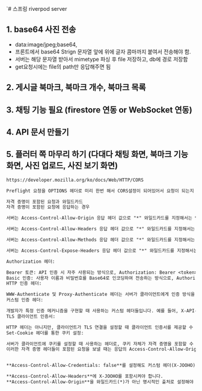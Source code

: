 `# 스프링 riverpod server

## 1. base64 사진 전송
- data:image/jpeg;base64,
- 프론트에서 base64 Strign 문자열 앞에 위에 글자 콤마까지 붙여서 전송해야 함.
- 서버는 해당 문자열 받아서 mimetype 파싱 후 file 저장하고, db에 경로 저장함
- get요청시에는 file의 path만 응답해주면 됨

## 2. 게시글 북마크, 북마크 개수, 북마크 목록

## 3. 채팅 기능 필요 (firestore 연동 or WebSocket 연동)

## 4. API 문서 만들기

## 5. 플러터 쪽 마무리 하기 (다대다 채팅 화면, 북마크 기능 화면, 사진 업로드, 사진 보기 화면)

```txt
https://developer.mozilla.org/ko/docs/Web/HTTP/CORS

Preflight 요청을 OPTIONS 헤더로 미리 한번 해서 CORS설정이 되어있어서 요청이 되는지 체크하기 때문에 해당 메서드 열어두기

자격 증명이 포함된 요청과 와일드카드
자격 증명이 포함된 요청에 응답하는 경우

서버는 Access-Control-Allow-Origin 응답 헤더 값으로 "*" 와일드카드를 지정해서는 안 되며, 대신 명시적인 출처를 지정해야 합니다. 예를 들어 Access-Control-Allow-Origin: https://example.com.

서버는 Access-Control-Allow-Headers 응답 헤더 값으로 "*" 와일드카드를 지정해서는 안 되며, 대신 명시적인 헤더 이름 목록을 지정해야 합니다. 예를 들어 Access-Control-Allow-Headers: X-PINGOTHER, Content-Type.

서버는 Access-Control-Allow-Methods 응답 헤더 값으로 "*" 와일드카드를 지정해서는 안 되며, 대신 명시적인 메서드 이름 목록을 지정해야 합니다. 예를 들어 Access-Control-Allow-Methods: POST, GET.

서버는 Access-Control-Expose-Headers 응답 헤더 값으로 "*" 와일드카드를 지정해서는 안 되며, 대신 명시적인 헤더 이름 목록을 지정해야 합니다. 예를 들어 Access-Control-Expose-Headers: Content-Encoding, Kuma-Revision.

Authorization 헤더:

Bearer 토큰: API 인증 시 자주 사용되는 방식으로, Authorization: Bearer <token> 형식으로 전송됩니다.
Basic 인증: 사용자 이름과 비밀번호를 Base64로 인코딩하여 전송하는 방식으로, Authorization: Basic <encoded_credentials> 형식입니다.
HTTP 인증 헤더:

WWW-Authenticate 및 Proxy-Authenticate 헤더는 서버가 클라이언트에게 인증 방식을 요구할 때 사용됩니다. 이는 간접적으로 자격 증명과 관련됩니다.
커스텀 인증 헤더:

개발자가 특정 인증 메커니즘을 구현할 때 사용하는 커스텀 헤더들입니다. 예를 들어, X-API-KEY, X-CSRF-Token 등이 있을 수 있습니다.
TLS 클라이언트 인증서:

HTTP 헤더는 아니지만, 클라이언트가 TLS 연결을 설정할 때 클라이언트 인증서를 제공할 수 있습니다. 이는 높은 수준의 보안을 요구하는 애플리케이션에서 사용됩니다.
Set-Cookie 헤더를 통한 쿠키 설정:

서버가 클라이언트에 쿠키를 설정할 때 사용하는 헤더로, 쿠키 자체가 자격 증명을 포함할 수 있습니다.
이러한 자격 증명 헤더들이 포함된 요청을 보낼 때는 응답의 Access-Control-Allow-Origin 헤더에 와일드카드(*)를 사용할 수 없습니다. 대신, 특정 출처(origin)를 명시적으로 지정해야 합니다. 예를 들어:


**Access-Control-Allow-Credentials: false**를 설정해도 커스텀 헤더(X-JOOHO)를 전송하는 것 자체는 가능합니다. 다만, 서버는 다음을 충족해야 합니다:

**Access-Control-Allow-Headers**에 X-JOOHO를 포함시켜야 합니다.
**Access-Control-Allow-Origin**을 와일드카드(*)가 아닌 명시적인 출처로 설정해야 합니다 (커스텀 헤더 사용 시에도 필요).
```